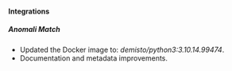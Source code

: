 
#### Integrations

##### Anomali Match

- Updated the Docker image to: *demisto/python3:3.10.14.99474*.
- Documentation and metadata improvements.
